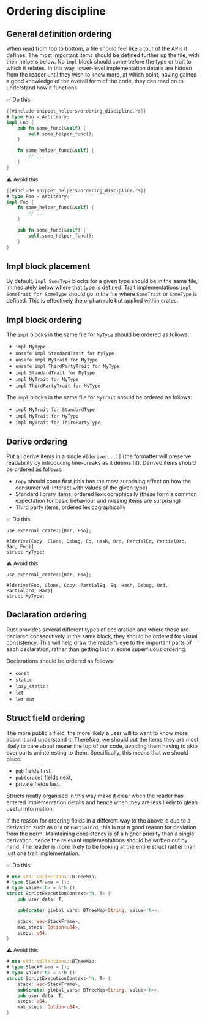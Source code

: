# Ordering discipline

## General definition ordering

When read from top to bottom, a file should feel like a tour of the APIs it defines.
The most important items should be defined further up the file, with their helpers below.
No `impl` block should come before the type or trait to which it relates.
In this way, lower-level implementation details are hidden from the reader until they wish to know more, at which point, having gained a good knowledge of the overall form of the code, they can read on to understand how it functions.

✅ Do this:

```rust
{{#include snippet_helpers/ordering_discipline.rs}}
# type Foo = Arbitrary;
impl Foo {
    pub fn some_func(&self) {
        self.some_helper_func();
    }

    fn some_helper_func(&self) {
        // ...
    }
}
```

⚠️ Avoid this:

```rust
{{#include snippet_helpers/ordering_discipline.rs}}
# type Foo = Arbitrary;
impl Foo {
    fn some_helper_func(&self) {
        // ...
    }

    pub fn some_func(&self) {
        self.some_helper_func();
    }
}
```

## Impl block placement

By default, `impl SomeType` blocks for a given type should be in the same file, immediately below where that type is defined.
Trait implementations `impl SomeTrait for SomeType` should go in the file where `SomeTrait` or `SomeType` is defined.
This is effectively the orphan rule but applied within crates.

## Impl block ordering

The `impl` blocks in the same file for `MyType` should be ordered as follows:

- `impl MyType`
- `unsafe impl StandardTrait for MyType`
- `unsafe impl MyTrait for MyType`
- `unsafe impl ThirdPartyTrait for MyType`
- `impl StandardTrait for MyType`
- `impl MyTrait for MyType`
- `impl ThirdPartyTrait for MyType`

The `impl` blocks in the same file for `MyTrait` should be ordered as follows:

- `impl MyTrait for StandardType`
- `impl MyTrait for MyType`
- `impl MyTrait for ThirdPartyType`

## Derive ordering

Put all derive items in a single `#[derive(...)]` (the formatter will preserve readability by introducing line-breaks as it deems fit).
Derived items should be ordered as follows:

- `Copy` should come first (this has the most surprising effect on how the consumer will interact with values of the given type)
- Standard library items, ordered lexicographically (these form a common expectation for basic behaviour and missing items are surprising)
- Third party items, ordered lexicographically

✅ Do this:

```rust,ignore
use external_crate::{Bar, Foo};

#[derive(Copy, Clone, Debug, Eq, Hash, Ord, PartialEq, PartialOrd, Bar, Foo)]
struct MyType;
```

⚠️ Avoid this:

```rust,ignore
use external_crate::{Bar, Foo};

#[derive(Foo, Clone, Copy, PartialEq, Eq, Hash, Debug, Ord, PartialOrd, Bar)]
struct MyType;
```

## Declaration ordering

Rust provides several different types of declaration and where these are declared consecutively in the same block, they should be ordered for visual consistency.
This will help draw the reader’s eye to the important parts of each declaration, rather than getting lost in some superfluous ordering.

Declarations should be ordered as follows:

- `const`
- `static`
- `lazy_static!`
- `let`
- `let mut`

## Struct field ordering

The more public a field, the more likely a user will to want to know more about it and understand it.
Therefore, we should put the items they are most likely to care about nearer the top of our code, avoiding them having to skip over parts uninteresting to them.
Specifically, this means that we should place:

- `pub` fields first,
- `pub(crate)` fields next,
- private fields last.

Structs neatly organised in this way make it clear when the reader has entered implementation details and hence when they are less likely to glean useful information.

If the reason for ordering fields in a different way to the above is due to a derivation such as `Ord` or `PartialOrd`, this is not a good reason for deviation from the norm.
Maintaining consistency is of a higher priority than a single derivation, hence the relevant implementations should be written out by hand.
The reader is more likely to be looking at the entire struct rather than just one trait implementation.

✅ Do this:

```rust
# use std::collections::BTreeMap;
# type StackFrame = ();
# type Value<'h> = &'h ();
struct ScriptExecutionContext<'h, T> {
    pub user_data: T,

    pub(crate) global_vars: BTreeMap<String, Value<'h>>,

    stack: Vec<StackFrame>,
    max_steps: Option<u64>,
    steps: u64,
}
```

⚠️ Avoid this:

```rust
# use std::collections::BTreeMap;
# type StackFrame = ();
# type Value<'h> = &'h ();
struct ScriptExecutionContext<'h, T> {
    stack: Vec<StackFrame>,
    pub(crate) global_vars: BTreeMap<String, Value<'h>>,
    pub user_data: T,
    steps: u64,
    max_steps: Option<u64>,
}
```
